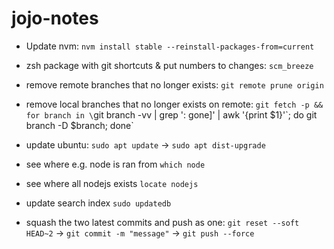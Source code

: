 # jojo-notes

- Update nvm: `nvm install stable --reinstall-packages-from=current`

- zsh package with git shortcuts & put numbers to changes: `scm_breeze`

- remove remote branches that no longer exists: `git remote prune origin`

- remove local branches that no longer exists on remote: `git fetch -p && for branch in \`git branch -vv | grep ': gone]' | awk '{print $1}'\`; do git branch -D $branch; done`

- update ubuntu: `sudo apt update` -> `sudo apt dist-upgrade`

- see where e.g. node is ran from `which node`

- see where all nodejs exists `locate nodejs`

- update search index `sudo updatedb`

- squash the two latest commits and push as one: `git reset --soft HEAD~2` -> `git commit -m "message"` -> `git push --force` 
